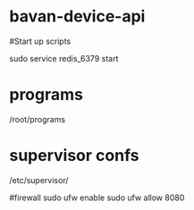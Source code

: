 bavan-device-api
================


#Start up scripts

sudo service redis_6379 start

# programs
/root/programs

# supervisor confs
/etc/supervisor/

#firewall
sudo ufw enable
sudo ufw allow 8080
